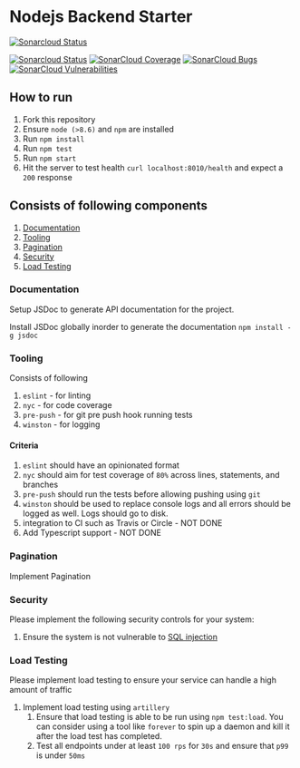 # Nodejs Backend Starter

[![Sonarcloud Status](https://sonarcloud.io/api/project_badges/measure?project=jeiman_nodejs-backend-starter&metric=alert_status)](https://sonarcloud.io/dashboard?id=jeiman_nodejs-backend-starter)

 [![Sonarcloud Status](https://sonarcloud.io/api/project_badges/measure?project=jeiman_nodejs-backend-starter&metric=alert_status)](https://sonarcloud.io/dashboard?id=jeiman_nodejs-backend-starter) 
 [![SonarCloud Coverage](https://sonarcloud.io/api/project_badges/measure?project=jeiman_nodejs-backend-starter&metric=coverage)](https://sonarcloud.io/component_measures/metric/coverage/list?id=jeiman_nodejs-backend-starter)
 [![SonarCloud Bugs](https://sonarcloud.io/api/project_badges/measure?project=jeiman_nodejs-backend-starter&metric=bugs)](https://sonarcloud.io/component_measures/metric/reliability_rating/list?id=jeiman_nodejs-backend-starter)
 [![SonarCloud Vulnerabilities](https://sonarcloud.io/api/project_badges/measure?project=jeiman_nodejs-backend-starter&metric=vulnerabilities)](https://sonarcloud.io/component_measures/metric/security_rating/list?id=jeiman_nodejs-backend-starter)



## How to run

1. Fork this repository
2. Ensure `node (>8.6)` and `npm` are installed
3. Run `npm install`
4. Run `npm test`
5. Run `npm start`
6. Hit the server to test health `curl localhost:8010/health` and expect a `200` response

## Consists of following components

1. [Documentation](#documentation)
2. [Tooling](#tooling)
3. [Pagination](#implement-pagination)
4. [Security](#security)
5. [Load Testing](#load-testing)

### Documentation

Setup JSDoc to generate API documentation for the project.

Install JSDoc globally inorder to generate the documentation
`npm install -g jsdoc`


### Tooling

Consists of following

1. `eslint` - for linting
2. `nyc` - for code coverage
3. `pre-push` - for git pre push hook running tests
4. `winston` - for logging

#### Criteria

1. `eslint` should have an opinionated format
2. `nyc` should aim for test coverage of `80%` across lines, statements, and branches
3. `pre-push` should run the tests before allowing pushing using `git`
4. `winston` should be used to replace console logs and all errors should be logged as well. Logs should go to disk.
5. integration to CI such as Travis or Circle - NOT DONE
6. Add Typescript support - NOT DONE

### Pagination

Implement Pagination

### Security

Please implement the following security controls for your system:

1. Ensure the system is not vulnerable to [SQL injection](https://www.owasp.org/index.php/SQL_Injection)

### Load Testing

Please implement load testing to ensure your service can handle a high amount of traffic

1. Implement load testing using `artillery`
    1. Ensure that load testing is able to be run using `npm test:load`. You can consider using a tool like `forever` to spin up a daemon and kill it after the load test has completed.
    2. Test all endpoints under at least `100 rps` for `30s` and ensure that `p99` is under `50ms`
